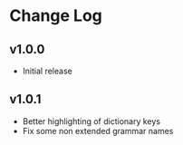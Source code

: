 # Change Log

## v1.0.0
- Initial release

## v1.0.1
- Better highlighting of dictionary keys
- Fix some non extended grammar names